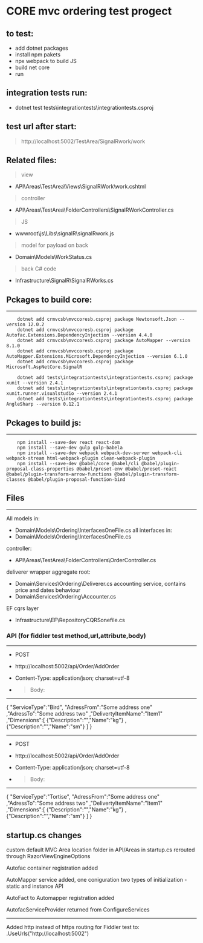 # CORE mvc ordering test progect

to test:
-------------------------------------------------------
- add dotnet packages
- install npm pakets
- npx webpack to build JS
- build net core
- run

integration tests run:
-------------------------------------------------------
- dotnet test tests\integrationtests\integrationtests.csproj


test url after start:
-------------------------------------------------------
> http://localhost:5002/TestArea/SignalRwork/work


Related files:
-------------------------------------------------------
> view
- API\Areas\TestArea\Views\SignalRWork\work.cshtml
> controller
- API\Areas\TestArea\FolderControllers\SignalRWorkController.cs
> JS
- wwwroot\js\Libs\signalR\signalRwork.js
> model for payload on back
- Domain\Models\WorkStatus.cs
> back C# code
- Infrastructure\SignalR\SignalRWorks.cs


## Pckages to build core:
-------------------------------------------------------
```
    dotnet add crmvcsb\mvccoresb.csproj package Newtonsoft.Json --version 12.0.2
    dotnet add crmvcsb\mvccoresb.csproj package Autofac.Extensions.DependencyInjection --version 4.4.0
    dotnet add crmvcsb\mvccoresb.csproj package AutoMapper --version 8.1.0
    dotnet add crmvcsb\mvccoresb.csproj package AutoMapper.Extensions.Microsoft.DependencyInjection --version 6.1.0
    dotnet add crmvcsb\mvccoresb.csproj package Microsoft.AspNetCore.SignalR
	
	dotnet add tests\integrationtests\integrationtests.csproj package xunit --version 2.4.1
	dotnet add tests\integrationtests\integrationtests.csproj package xunit.runner.visualstudio --version 2.4.1
	dotnet add tests\integrationtests\integrationtests.csproj package AngleSharp --version 0.12.1
```

## Pckages to build js:
-------------------------------------------------------
```
    npm install --save-dev react react-dom
    npm install --save-dev gulp gulp-babela
    npm install --save-dev webpack webpack-dev-server webpack-cli webpack-stream html-webpack-plugin clean-webpack-plugin
    npm install --save-dev @babel/core @babel/cli @babel/plugin-proposal-class-properties @babel/preset-env @babel/preset-react @babel/plugin-transform-arrow-functions @babel/plugin-transform-classes @babel/plugin-proposal-function-bind
```

## Files
-------------------------------------------------------
All models in:
- Domain\Models\Ordering\InterfacesOneFile.cs
all interfaces in:
- Domain\Models\Ordering\InterfacesOneFile.cs

controller:
- API\Areas\TestArea\FolderControllers\OrderController.cs

deliverer wrapper aggregate root:
- Domain\Services\Ordering\Deliverer.cs
accounting service, contains price and dates behaviour
- Domain\Services\Ordering\Accounter.cs

EF cqrs layer
- Infrastructure\EF\RepositoryCQRSonefile.cs


### API (for fiddler test method,url,attribute,body)

-------------------------------------------------------
- POST
- http://localhost:5002/api/Order/AddOrder
- Content-Type: application/json; charset=utf-8

- > Body:
-------------------------------------------------------
{
    "ServiceType":"Bird",
	"AdressFrom":"Some address one"
	,"AdressTo":"Some address two"
	,"DelivertyItemName":"Item1"
	,"Dimensions":[
		{"Description":"","Name":"kg"}
		,{"Description":"","Name":"sm"}
	]
}


-------------------------------------------------------
- POST
- http://localhost:5002/api/Order/AddOrder
- Content-Type: application/json; charset=utf-8

- > Body:
-------------------------------------------------------
{
    "ServiceType":"Tortise",
	"AdressFrom":"Some address one"
	,"AdressTo":"Some address two"
	,"DelivertyItemName":"Item1"
	,"Dimensions":[
		{"Description":"","Name":"kg"}
		,{"Description":"","Name":"sm"}
	]
}




startup.cs changes
-------------------------------------------------------
custom default MVC Area location folder in API/Areas
in startup.cs rerouted through  RazorViewEngineOptions

Autofac container registration added

AutoMapper service added, 
one coniguration 
two types of initialization - static and instance API

AutoFact to Automapper registration added

AutofacServiceProvider returned from ConfigureServices


-------------------------------------------------------
Added http instead of https routing for Fiddler test to:
    .UseUrls("http://localhost:5002")


